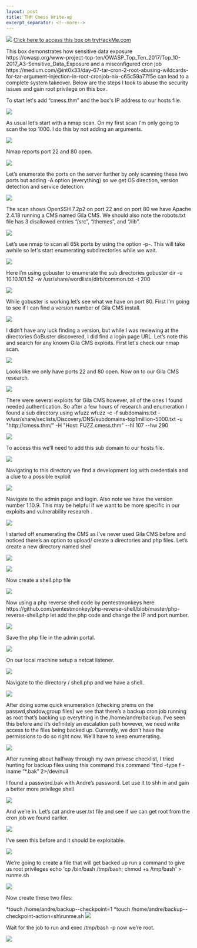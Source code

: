 ```yaml
---
layout: post
title: THM Cmess Write-up
excerpt_separator: <!--more-->
---
```

<img src="/img/cmess/0.head.png"/>
<!--more-->
<a href="https://tryhackme.com/room/cmess" target="_blank" > Click here to access this box on tryHackMe.com</a>
<p>This box demonstrates how sensitive data exposure https://owasp.org/www-project-top-ten/OWASP_Top_Ten_2017/Top_10-2017_A3-Sensitive_Data_Exposure and a misconfigured cron job  https://medium.com/@int0x33/day-67-tar-cron-2-root-abusing-wildcards-for-tar-argument-injection-in-root-cronjob-nix-c65c59a77f5e can lead to a complete system takeover.  Below are the steps I took to abuse the security issues and gain root privilege on this box. </p>
<p>To start let's add “cmess.thm” and the box's IP address  to our hosts file.</p>
<img src="/img/cmess/1.hosts-file.png"/>

<p>As usual let’s start with a nmap scan. On my first scan I'm only going to scan the  top 1000. I do this by not adding an arguments.</p>
<img src="/img/cmess/2.nmap-scan-1.png">

<p>Nmap reports port 22 and 80 open.</p>
<img src="/img/cmess/3.nmap-scan-2.png"/>

<p>Let’s enumerate the ports on the server further by only scanning these two ports but adding -A option (everything) so we get  OS direction, version detection and service detection.  
</p>
<img src="/img/cmess/4.namp-scan-3.png"/>


<p>The scan shows OpenSSH 7.2p2 on port 22 and on port 80 we have  Apache 2.4.18 running a  CMS named Gila CMS. We should also note the robots.txt file has 3 disallowed entries “/src”, “/themes”, and “/lib”. </p>
<img src="/img/cmess/5.nmap-scan-4.png"/>


<p>Let’s use nmap to scan all 65k ports by using the option -p-. This will take awhile so let's start enumerating subdirectories while we wait. 
</p>
<img src="/img/cmess/6.nmap-scann-5.png"/>


<p>Here I’m using gobuster to enumerate the sub directories 
gobuster dir -u 10.10.101.52 -w /usr/share/wordlists/dirb/common.txt -t 200
</p>
<img src="/img/cmess/7.gobuster.png"/>


<p>While gobuster is working let’s see what we have on port 80. First I’m going to see if I can find a version number of Gila CMS install.</p>
<img src="/img/cmess/8.cms-index-page.png"/>


<p>I didn’t have any luck finding  a version, but while I was reviewing at the directories GoBuster discovered, I did find a login page URL. Let’s note this and  search for any known Gila CMS exploits. First let's check our nmap scan.  
</p>
<img src="/img/cmess/9.gilacms-login-page.png"/>


<p>Looks like we only have ports 22 and 80 open. Now on to our Gila CMS research.</p>
<img src="/img/cmess/10.nmap-scan6.png"/>


<p>There were several exploits for Gila CMS however, all of the ones I found needed authentication. So after a few hours of research and enumeration I found a sub directory using wfuzz  wfuzz -c -f subdomains.txt
-w/usr/share/seclists/Discovery/DNS/subdomains-top1million-5000.txt -u "http://cmess.thm/" -H "Host: FUZZ.cmess.thm" --hl 107 --hw 290
</p>
<img src="/img/cmess/11.wfuzz.png"/>


<p>To access this we’ll need to add this sub domain to our hosts file.</p>
<img src="/img/cmess/12.hosts-file2.png"/>


<p>Navigating to this directory we find a development log with credentials and a clue to a possible exploit 
</p>
<img src="/img/cmess/13.dev-log.png"/>


<p>Navigate to the admin page and login. Also note  we have the version number 1.10.9. This may be helpful if we want to be more specific in our  exploits and vulnerability research .
</p>
<img src="/img/cmess/14.gilacma-admin-page.png"/>



<p>I started off enumerating the CMS  as I’ve  never used Gila CMS before and noticed there’s an option to upload/ create a directories and php files. Let’s  create a new directory named shell</p>
<img src="/img/cmess/14.gilacma-admin-page.png"/>

<p></p>
<img src="/img/cmess/15.shell-dir-create.png"/>


<p>Now create a shell.php file </p>
<img src="/img/cmess/16.create-shell.php.png"/>


<p>Now using a php reverse shell code by pentestmonkeys here: https://github.com/pentestmonkey/php-reverse-shell/blob/master/php-reverse-shell.php let add the php code and change the IP and port number.</p>
<img src="/img/cmess/17.php-code.png"/>


<p>Save the php file in the admin portal.</p>
<img src="/img/cmess/18.php-code-saved.png"/>


<p>On our local machine setup a netcat listener.</p>
<img src="/img/cmess/19.setup-lisener.png"/>


<p>Navigate to the directory / shell.php and we have a shell. </p>
<img src="/img/cmess/20.rev-shell.png"/>


<p>After doing some quick enumeration (checking prems on the passwd,shadow,group files) we see that there’s a  backup cron job running as root that’s backing up everything in the /home/andre/backup. I’ve seen this before and it’s definitely an escalation path however, we need write access to the files being backed up. Currently, we don’t have the permissions to do so right now. We’ll have to keep enumerating.
</p>
<img src="/img/cmess/21.crontab.png"/>


<p>After running about halfway through my own privesc checklist, I tried hunting for backup files  using this command this command “find -type f -iname “*.bak” 2>/dev/null</p>
<p>I found a password.bak with Andre’s password. Let use it to shh in and gain a better more privilege shell</p>
<img src="/img/cmess/22.andres-password.png"/>


<p>And we’re in. Let’s cat andre user.txt file and see if we can get root from the cron job we found earlier.</p>
<img src="/img/cmess/23.andre-login.png"/>


<p>I’ve seen this before and it should be exploitable.</p>
<img src="/img/cmess/24.crontabjob.png"/>


<p>We’re going to create a file that will get backed up  run a command to give us root privileges echo 'cp /bin/bash /tmp/bash; chmod +s /tmp/bash' > runme.sh</p>
<img src="/img/cmess/25.create-the-payload.png"/>


<p>Now create these two files: </p>
*touch /home/andre/backup--checkpoint=1
*touch /home/andre/backup--checkpoint-action=sh\runme.sh
<img src="/img/cmess/26-create-thecheckpoint.png"/>


<p>Wait for the job to run and exec /tmp/bash -p now we’re root. </p>
<img src="/img/cmess/27.root.txt.png"/>


<p></p>






